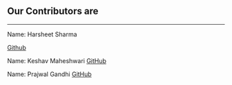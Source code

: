 ## Our Contributors are
---
Name: Harsheet Sharma

[Github](www.github.com/ab1123)



Name: Keshav Maheshwari
[GitHub](https://github.com/keshmahe)

Name: Prajwal Gandhi
[GitHub](www.github.com/gandhiprajwal)

